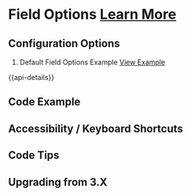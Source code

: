 
# Field Options  [Learn More](#)

## Configuration Options

1. Default Field Options Example [View Example]( ../components/field-options/example-index)

{{api-details}}

## Code Example

## Accessibility / Keyboard Shortcuts

## Code Tips

## Upgrading from 3.X
